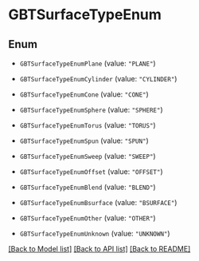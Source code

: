 # GBTSurfaceTypeEnum

## Enum


* `GBTSurfaceTypeEnumPlane` (value: `"PLANE"`)

* `GBTSurfaceTypeEnumCylinder` (value: `"CYLINDER"`)

* `GBTSurfaceTypeEnumCone` (value: `"CONE"`)

* `GBTSurfaceTypeEnumSphere` (value: `"SPHERE"`)

* `GBTSurfaceTypeEnumTorus` (value: `"TORUS"`)

* `GBTSurfaceTypeEnumSpun` (value: `"SPUN"`)

* `GBTSurfaceTypeEnumSweep` (value: `"SWEEP"`)

* `GBTSurfaceTypeEnumOffset` (value: `"OFFSET"`)

* `GBTSurfaceTypeEnumBlend` (value: `"BLEND"`)

* `GBTSurfaceTypeEnumBsurface` (value: `"BSURFACE"`)

* `GBTSurfaceTypeEnumOther` (value: `"OTHER"`)

* `GBTSurfaceTypeEnumUnknown` (value: `"UNKNOWN"`)


[[Back to Model list]](../README.md#documentation-for-models) [[Back to API list]](../README.md#documentation-for-api-endpoints) [[Back to README]](../README.md)


